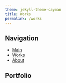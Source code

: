 ```yaml
---
theme: jekyll-theme-cayman
title: Works
permalink: /works
---
```


## Navigation

* [Main](/)
* [Works](/works/)
* [About](/about/)

## Portfolio

